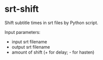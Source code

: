 # srt-shift
Shift subtitle times in srt files by Python script.

Input parameters:
- input srt filename
- output srt filename
- amount of shift (+ for delay; - for hasten)
